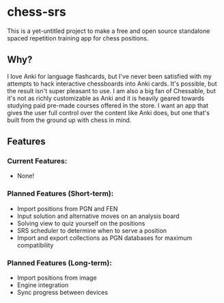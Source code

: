 # chess-srs

This is a yet-untitled project to make a free and open source standalone spaced repetition training app for chess positions.

## Why?

I love Anki for language flashcards, but I've never been satisfied with my attempts to hack interactive chessboards into Anki cards. It's possible, but the result isn't super pleasant to use. I am also a big fan of Chessable, but it's not as richly customizable as Anki and it is heavily geared towards studying paid pre-made courses offered in the store. I want an app that gives the user full control over the content like Anki does, but one that's built from the ground up with chess in mind.

## Features

### Current Features:
- None!

### Planned Features (Short-term):
- Import positions from PGN and FEN
- Input solution and alternative moves on an analysis board
- Solving view to quiz yourself on the positions
- SRS scheduler to determine when to serve a position
- Import and export collections as PGN databases for maximum compatibility

### Planned Features (Long-term):
- Import positions from image
- Engine integration
- Sync progress between devices
